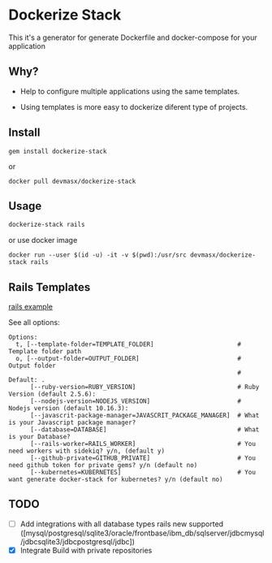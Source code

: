 # Dockerize Stack

This it's a generator for generate Dockerfile and docker-compose for your application

## Why?

- Help to configure multiple applications using the same templates.

- Using templates is more easy to dockerize diferent type of projects.

## Install

```
gem install dockerize-stack
```

or

```
docker pull devmasx/dockerize-stack
```

## Usage

```sh
dockerize-stack rails
```

or use docker image

```
docker run --user $(id -u) -it -v $(pwd):/usr/src devmasx/dockerize-stack rails
```

## Rails Templates

[rails example](./examples/rails)

See all options:

```
Options:
  t, [--template-folder=TEMPLATE_FOLDER]                       # Template folder path
  o, [--output-folder=OUTPUT_FOLDER]                           # Output folder
                                                               # Default: .
      [--ruby-version=RUBY_VERSION]                            # Ruby Version (default 2.5.6):
      [--nodejs-version=NODEJS_VERSION]                        # Nodejs version (default 10.16.3):
      [--javascrit-package-manager=JAVASCRIT_PACKAGE_MANAGER]  # What is your Javascript package manager?
      [--database=DATABASE]                                    # What is your Database?
      [--rails-worker=RAILS_WORKER]                            # You need workers with sidekiq? y/n, (default y)
      [--github-private=GITHUB_PRIVATE]                        # You need github token for private gems? y/n (default no)
      [--kubernetes=KUBERNETES]                                # You want generate docker-stack for kubernetes? y/n (default no)
```

## TODO

- [ ] Add integrations with all database types rails new supported ([mysql/postgresql/sqlite3/oracle/frontbase/ibm_db/sqlserver/jdbcmysql/jdbcsqlite3/jdbcpostgresql/jdbc])
- [x] Integrate Build with private repositories
